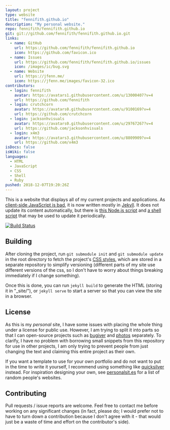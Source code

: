 ```yaml
---
layout: project
type: website
title: "fennifith.github.io"
description: "My personal website."
repo: fennifith/fennifith.github.io
git: git://github.com/fennifith/fennifith.github.io.git
links:
  - name: GitHub
    url: https://github.com/fennifith/fennifith.github.io
    icon: https://github.com/favicon.ico
  - name: Issues
    url: https://github.com/fennifith/fennifith.github.io/issues
    icon: /images/ic/bug.svg
  - name: Website
    url: https://jfenn.me/
    icon: https://jfenn.me/images/favicon-32.ico
contributors:
  - login: fennifith
    avatar: https://avatars1.githubusercontent.com/u/13000407?v=4
    url: https://github.com/fennifith
  - login: crutchcorn
    avatar: https://avatars0.githubusercontent.com/u/9100169?v=4
    url: https://github.com/crutchcorn
  - login: jacksonhvisuals
    avatar: https://avatars0.githubusercontent.com/u/29767267?v=4
    url: https://github.com/jacksonhvisuals
  - login: x4m3
    avatar: https://avatars3.githubusercontent.com/u/8809909?v=4
    url: https://github.com/x4m3
isDocs: false
isWiki: false
languages:
  - HTML
  - JavaScript
  - CSS
  - Shell
  - Ruby
pushed: 2018-12-07T19:20:26Z
---
```


This is a website that displays all of my current projects and applications. As [client-side JavaScript is bad](https://jfenn.me/blog/2018-08-19-Client-Side-JavaScript/), it is now written mostly in [Jekyll](https://jekyllrb.com/). It does not update its content automatically, but there is [this Node.js script](https://github.com/fennifith/fennifith.github.io/blob/master/./scripts/update.js) and [a shell script](https://github.com/fennifith/fennifith.github.io/blob/master/./scripts/update.sh) that may be used to update it periodically.

[![Build Status](https://travis-ci.com/fennifith/fennifith.github.io.svg?branch=master)](https://travis-ci.com/fennifith/fennifith.github.io)

## Building

After cloning the project, run `git submodule init` and `git submodule update` in the root directory to fetch the project's [CSS styles](https://jfenn.me/redirects/?t=github&d=styles), which are stored in a separate repository to simplify versioning (different parts of my site use different versions of the css, so I don't have to worry about things breaking immediately if I change something).

Once this is done, you can run `jekyll build` to generate the HTML (storing it in "_site/"), or `jekyll serve` to start a server so that you can view the site in a browser.

## License

As this is my _personal_ site, I have some issues with placing the whole thing under a license for public use. However, I am trying to split it into parts so that I can open-source projects such as [bugiver](https://jfenn.me/projects/bugiver) and [photos](https://jfenn.me/projects/photos) separately. To clarify, I have no problem with borrowing small snippets from this repository for use in other projects, I am only trying to prevent people from just changing the text and claiming this entire project as their own.

If you want a template to use for your own portfolio and do not want to put in the time to write it yourself, I recommend using something like [quicksilver](https://github.com/jacksonhvisuals/quicksilver) instead. For inspiration designing your own, see [personalsit.es](https://personalsit.es/) for a list of random people's websites.

## Contributing

Pull requests / issue reports are welcome. Feel free to contact me before working on any significant changes (in fact, please do; I would prefer not to have to turn down a contribution because I don't agree with it - that would just be a waste of time and effort on the contributor's side).
